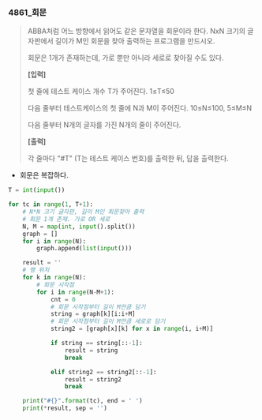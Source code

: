 ### 4861_회문

> ABBA처럼 어느 방향에서 읽어도 같은 문자열을 회문이라 한다. NxN 크기의 글자판에서 길이가 M인 회문을 찾아 출력하는 프로그램을 만드시오.
>
> 회문은 1개가 존재하는데, 가로 뿐만 아니라 세로로 찾아질 수도 있다.
>
> **[입력]**
>
> 첫 줄에 테스트 케이스 개수 T가 주어진다. 1≤T≤50
>
> 다음 줄부터 테스트케이스의 첫 줄에 N과 M이 주어진다. 10≤N≤100, 5≤M≤N
>
> 다음 줄부터 N개의 글자를 가진 N개의 줄이 주어진다.
>
>  
>
> **[출력]**
>  
>
> 각 줄마다 "#T" (T는 테스트 케이스 번호)를 출력한 뒤, 답을 출력한다.



- 회문은 복잡하다.

```python
T = int(input())

for tc in range(1, T+1):
    # N*N 크기 글자판, 길이 M인 회문찾아 출력
    # 회문 1개 존재. 가로 OR 세로
    N, M = map(int, input().split())
    graph = []
    for i in range(N):
        graph.append(list(input()))

    result = ''
    # 행 위치
    for k in range(N):
        # 회문 시작점
        for i in range(N-M+1):
            cnt = 0
            # 회문 시작점부터 길이 M만큼 담기
            string = graph[k][i:i+M]
            # 회문 시작점부터 길이 M만큼 세로로 담기
            string2 = [graph[x][k] for x in range(i, i+M)]

            if string == string[::-1]:
                result = string
                break

            elif string2 == string2[::-1]:
                result = string2
                break

    print("#{}".format(tc), end = ' ')
    print(*result, sep = '')
```

